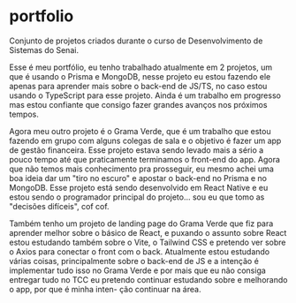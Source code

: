 # portfolio
Conjunto de projetos criados durante o curso de Desenvolvimento de Sistemas do Senai.

Esse é meu portfólio, eu tenho trabalhado atualmente em 2 projetos, um que é usando o Prisma e MongoDB, nesse projeto eu estou
fazendo ele apenas para aprender mais sobre o back-end de JS/TS, no caso estou usando o TypeScript para esse projeto.
Ainda é um trabalho em progresso mas estou confiante que consigo fazer grandes avanços nos próximos tempos.

Agora meu outro projeto é o Grama Verde, que é um trabalho que estou fazendo em grupo com alguns colegas de sala e o objetivo é
fazer um app de gestão financeira. Esse projeto estava sendo levado mais a sério a pouco tempo até que praticamente terminamos o
front-end do app. Agora que não temos mais conhecimento pra prosseguir, eu mesmo achei uma boa ideia dar um "tiro no escuro" e 
apostar o back-end no Prisma e no MongoDB. Esse projeto está sendo desenvolvido em React Native e eu estou sendo o programador principal do projeto... sou eu que tomo as "decisões difíceis", cof cof.

Também tenho um projeto de landing page do Grama Verde que fiz para aprender melhor sobre o básico de React, e puxando o assunto
sobre React estou estudando também sobre o Vite, o Tailwind CSS e pretendo ver sobre o Axios para conectar o front com o back.
Atualmente estou estudando várias coisas, principalmente sobre o back-end de JS e a intenção é implementar tudo isso no Grama Verde
e por mais que eu não consiga entregar tudo no TCC eu pretendo continuar estudando sobre e melhorando o app, por que é minha inten-
ção continuar na área.

